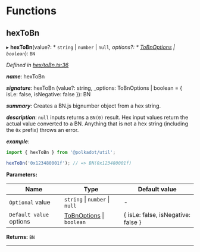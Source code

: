 

# Functions

<a id="hextobn"></a>

##  hexToBn

▸ **hexToBn**(value?: * `string` &#124; `number` &#124; `null`*, options?: * [ToBnOptions](../interfaces/_types_.tobnoptions.md) &#124; `boolean`*): `BN`

*Defined in [hex/toBn.ts:36](https://github.com/polkadot-js/common/blob/7b9ca4a/packages/util/src/hex/toBn.ts#L36)*

*__name__*: hexToBn

*__signature__*: hexToBn (value?: string, \_options: ToBnOptions | boolean = { isLe: false, isNegative: false }): BN

*__summary__*: Creates a BN.js bignumber object from a hex string.

*__description__*: `null` inputs returns a `BN(0)` result. Hex input values return the actual value converted to a BN. Anything that is not a hex string (including the `0x` prefix) throws an error.

*__example__*:   

```javascript
import { hexToBn } from '@polkadot/util';

hexToBn('0x123480001f'); // => BN(0x123480001f)
```

**Parameters:**

| Name | Type | Default value |
| ------ | ------ | ------ |
| `Optional` value |  `string` &#124; `number` &#124; `null`| - |
| `Default value` options |  [ToBnOptions](../interfaces/_types_.tobnoptions.md) &#124; `boolean`|  { isLe: false, isNegative: false } |

**Returns:** `BN`

___

